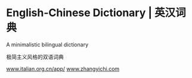 # English-Chinese Dictionary | 英汉词典

A minimalistic bilingual dictionary

极简主义风格的双语词典

www.italian.org.cn/app/
www.zhangyichi.com
